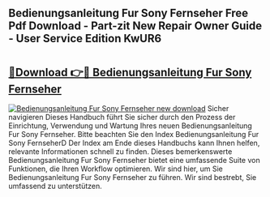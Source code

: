 ## Bedienungsanleitung Fur Sony Fernseher Free Pdf Download - Part-zit New Repair Owner Guide - User Service Edition KwUR6

# <h2><a href="http://df63qd.blite.top/?on=Bedienungsanleitung+Fur+Sony+Fernseher">🔗Download 👉🔴 Bedienungsanleitung Fur Sony Fernseher</a></h2>

[![Bedienungsanleitung Fur Sony Fernseher new download](https://i.imgur.com/lujVjoI.png)](http://df63qd.blite.top/?on=Bedienungsanleitung+Fur+Sony+Fernseher)
Sicher navigieren Dieses Handbuch führt Sie sicher durch den Prozess der Einrichtung, Verwendung und Wartung Ihres neuen Bedienungsanleitung Fur Sony Fernseher. Bitte beachten Sie den Index Bedienungsanleitung Fur Sony FernseherD Der Index am Ende dieses Handbuchs kann Ihnen helfen, relevante Informationen schnell zu finden. Dieses bemerkenswerte Bedienungsanleitung Fur Sony Fernseher bietet eine umfassende Suite von Funktionen, die Ihren Workflow optimieren. Wir sind hier, um Sie Bedienungsanleitung Fur Sony Fernseher zu führen. Wir sind bestrebt, Sie umfassend zu unterstützen.
